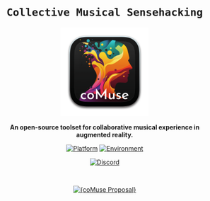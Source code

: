 <div align="center">

# `Collective Musical Sensehacking`

<img src="banner.png" width="200"/>




**An open-source toolset for collaborative musical experience in augmented reality.**

[![Platform](https://img.shields.io/badge/Platform-Linux-yellow?style=flat-square&logo=Linux&logoColor=white)](https://support.apple.com/macos)
[![Environment](https://img.shields.io/badge/Environment-Godot-orange?style=flat-square&logo=godot-engine&logoColor=white)](https://cycling74.com/products/max)
<!-- [![Publication](https://img.shields.io/badge/Publication-SonicScope-green?style=flat-square&logo=readthedocs&logoColor=white)](https://doi.org/10.21428/66f840a4.b74711a8)
[![Documentation](https://img.shields.io/badge/Guide-Wiki-red?style=flat-square&logo=todoist&logoColor=white)](https://github.com/sambilbow/area/wiki)
[![Project](https://img.shields.io/badge/Project-Blog-blue?style=flat-square&logo=jekyll&logoColor=white)](https://sambilbow.com/projects/area/) -->
[![Discord](https://img.shields.io/badge/Discord-XRt%20Space-%237289da.svg?style=flat-square&logo=discord&logoColor=white)](https://discord.gg/p3MmURSBV3)

</div>


<div align="center">
<br>

[![{coMuse Proposal}](https://ytcards.demolab.com/?id=lkLRmX3Kumw&title=coMuse+Proposal&lang=en&timestamp=1657900736&background_color=%230d1117&title_color=%23ffffff&stats_color=%23dedede&width=250&duration=157 "area~ Demonstration")](https://youtu.be/lkLRmX3Kumw)


</div>

<!-- ## Citation
Bilbow, S. (2021). The area~ System: Exploring Real and Virtual Environments Through Gestural Ambisonics and Audio Augmented Reality. Sonic Scope: New Approaches to Audiovisual Culture. https://doi.org/10.21428/66f840a4.b74711a8

or [with BibTeX](citation.bib) -->

